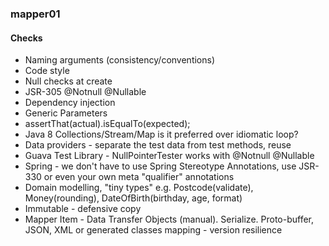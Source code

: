 ### mapper01

#### Checks

+ Naming arguments (consistency/conventions)
+ Code style
+ Null checks at create
+ JSR-305 @Notnull @Nullable
+ Dependency injection
+ Generic Parameters
+ assertThat(actual).isEqualTo(expected);
+ Java 8 Collections/Stream/Map is it preferred over idiomatic loop?
+ Data providers - separate the test data from test methods, reuse
+ Guava Test Library - NullPointerTester works with @Notnull @Nullable
+ Spring - we don't have to use Spring Stereotype Annotations, use JSR-330 or even your own meta "qualifier" annotations
+ Domain modelling, "tiny types" e.g. Postcode(validate), Money(rounding), DateOfBirth(birthday, age, format)
+ Immutable - defensive copy
+ Mapper Item - Data Transfer Objects (manual). Serialize. Proto-buffer, JSON, XML or generated classes mapping - version resilience